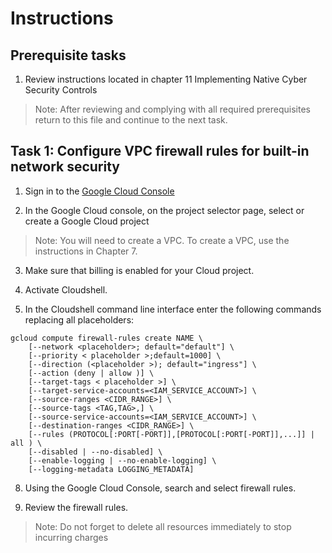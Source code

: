# Instructions

## Prerequisite tasks

1. Review instructions located in chapter 11 Implementing Native Cyber Security Controls
> Note: After reviewing and complying with all required prerequisites return to this file and continue to the next task.

## Task 1: Configure VPC firewall rules for built-in network security

1.	Sign in to the [Google Cloud Console](https://console.cloud.google.com/)

3.	In the Google Cloud console, on the project selector page, select or create a Google Cloud project
> Note: You will need to create a VPC. To create a VPC, use the instructions in Chapter 7.

3.	Make sure that billing is enabled for your Cloud project.

5.	Activate Cloudshell.

7.	In the Cloudshell command line interface enter the following commands replacing all placeholders:
```
gcloud compute firewall-rules create NAME \
    [--network <placeholder>; default="default"] \
    [--priority < placeholder >;default=1000] \
    [--direction (<placeholder >); default="ingress"] \
    [--action (deny | allow )] \
    [--target-tags < placeholder >] \
    [--target-service-accounts=<IAM_SERVICE_ACCOUNT>] \
    [--source-ranges <CIDR_RANGE>] \
    [--source-tags <TAG,TAG>,] \
    [--source-service-accounts=<IAM_SERVICE_ACCOUNT>] \
    [--destination-ranges <CIDR_RANGE>] \
    [--rules (PROTOCOL[:PORT[-PORT]],[PROTOCOL[:PORT[-PORT]],...]] | all ) \
    [--disabled | --no-disabled] \
    [--enable-logging | --no-enable-logging] \
    [--logging-metadata LOGGING_METADATA]
```
8. Using the Google Cloud Console, search and select firewall rules.

9. Review the firewall rules.

> Note: Do not forget to delete all resources immediately to stop incurring charges
